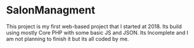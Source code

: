 # SalonManagment

This project is my first web-based project that I started at 2018.
Its build using mostly Core PHP with some basic JS and JSON.
Its Incomplete and I am not planning to finish it but its all
coded by me. 

